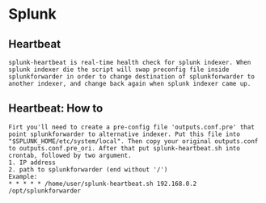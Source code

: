 Splunk
======

Heartbeat
---------
	splunk-heartbeat is real-time health check for splunk indexer. When splunk indexer die the script will swap preconfig file inside splunkforwarder in order to change destination of splunkforwarder to another indexer, and change back again when splunk indexer came up.

Heartbeat: How to
-----------------
	Firt you'll need to create a pre-config file 'outputs.conf.pre' that point splunkforwarder to alternative indexer. Put this file into "$SPLUNK_HOME/etc/system/local". Then copy your original outputs.conf to outputs.conf.pre_ori. After that put splunk-heartbeat.sh into crontab, followed by two argument.
	1. IP address
	2. path to splunkforwarder (end without '/')
	Example:
	* * * * * /home/user/splunk-heartbeat.sh 192.168.0.2 /opt/splunkforwarder

